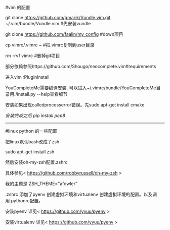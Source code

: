 #vim 的配置

git clone https://github.com/gmarik/Vundle.vim.git ~/.vim/bundle/Vundle.vim #先安装vundle

git clone https://github.com/faalin/my_config #down项目

cp vimrc/.vimrc ~ #把.vimrc复制到user目录

rm -rvf vimrc #删掉git项目

部分依赖参照https://github.com/Shougo/neocomplete.vim#requirements

进入vim :PluginInstall

YouCompleteMe需要编译安装, 可以进入~/.vimrc/bundle/YouCompleteMe目录用./install.py --help查看细节

安装如果出现calledprocesserror错误。先sudo apt-get install cmake

*安装完成之后 pip install pep8*

-----------------------------------------------------------------------------------------------------------------

#linux python 的一些配置

把linux默认bash改成了zsh

sudo apt-get install zsh

然后安装oh-my-zsh配置.zshrc

具体参见< https://github.com/robbyrussell/oh-my-zsh >

我的主题是 ZSH_THEME="afowler"

.zshrc 添加了pyenv 创建虚拟环境和virtualenv 创建虚拟环境的配置。以及调用.pythonrc配置。

安装pyenv 详见< https://github.com/yyuu/pyenv >

安装virtualenv 详见< https://github.com/yyuu/pyenv >
